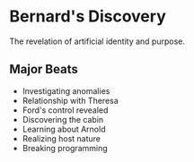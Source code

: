 
# Bernard's Discovery

The revelation of artificial identity and purpose.

## Major Beats

- Investigating anomalies
- Relationship with Theresa
- Ford's control revealed
- Discovering the cabin
- Learning about Arnold
- Realizing host nature
- Breaking programming
